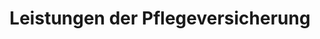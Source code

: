---
title: "Leistungen der Pflegeversicherung"
draft: true
leistungen: ["Grundpflege", "Mobilisation", "Individuelle Beratung in pflegerischen Fragen u.a."]
img: /img/wheelchair.png
img_alt: "Grundpflege der Patienten, Mobilisation und Individuelle Beratung in pflegerischen Fragen."
--- 